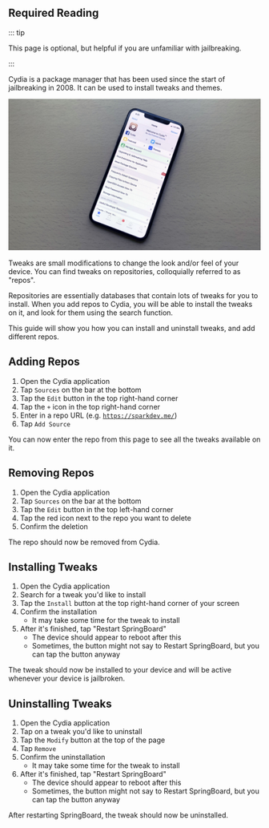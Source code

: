 ## Required Reading

::: tip

This page is optional, but helpful if you are unfamiliar with jailbreaking.

:::

Cydia is a package manager that has been used since the start of jailbreaking in 2008. It can be used to install tweaks and themes.

![A picture of an iPhone running Cydia](/assets/images/cydia_picture.jpg)

<p><router-link to="/faq/#what-are-tweaks">Tweaks</router-link> are small modifications to change the look and/or feel of your device. You can find tweaks on repositories, colloquially referred to as "repos".</p>

<p><router-link to="/faq/#what-s-a-repo">Repositories</router-link> are essentially databases that contain lots of tweaks for you to install. When you add repos to Cydia, you will be able to install the tweaks on it, and look for them using the search function.</p>

This guide will show you how you can install and uninstall tweaks, and add different repos.

## Adding Repos

1. Open the Cydia application
1. Tap `Sources` on the bar at the bottom
1. Tap the `Edit` button in the top right-hand corner
1. Tap the `+` icon in the top right-hand corner
1. Enter in a repo URL (e.g. [`https://sparkdev.me/`](https://sparkdev.me/))
1. Tap `Add Source`

You can now enter the repo from this page to see all the tweaks available on it.

## Removing Repos

1. Open the Cydia application
1. Tap `Sources` on the bar at the bottom
1. Tap the `Edit` button in the top left-hand corner
1. Tap the red icon next to the repo you want to delete
1. Confirm the deletion

The repo should now be removed from Cydia.

## Installing Tweaks

1. Open the Cydia application
1. Search for a tweak you'd like to install
1. Tap the `Install` button at the top right-hand corner of your screen
1. Confirm the installation
    - It may take some time for the tweak to install
1. After it's finished, tap "<router-link to="/faq/#what-is-respringing">Restart SpringBoard</router-link>"
    - The device should appear to reboot after this
    - Sometimes, the button might not say to Restart SpringBoard, but you can tap the button anyway

The tweak should now be installed to your device and will be active whenever your device is jailbroken.

## Uninstalling Tweaks

1. Open the Cydia application
1. Tap on a tweak you'd like to uninstall
1. Tap the `Modify` button at the top of the page
1. Tap `Remove`
1. Confirm the uninstallation
    - It may take some time for the tweak to install
1. After it's finished, tap "<router-link to="/faq/#what-is-respringing">Restart SpringBoard</router-link>"
    - The device should appear to reboot after this
    - Sometimes, the button might not say to Restart SpringBoard, but you can tap the button anyway

After restarting SpringBoard, the tweak should now be uninstalled.
